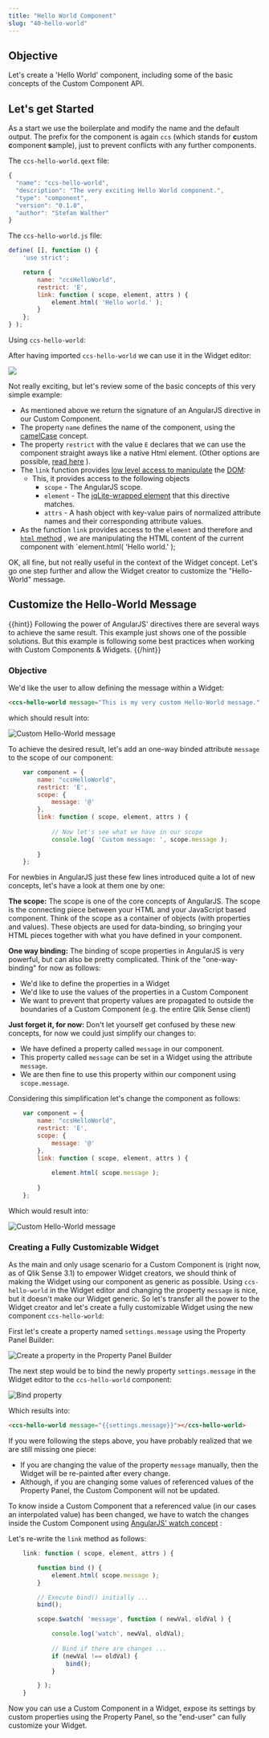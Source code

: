```yaml
---
title: "Hello World Component"
slug: "40-hello-world"
---
```


## Objective

Let's create a 'Hello World' component, including some of the basic concepts of the Custom Component API.

## Let's get Started

As a start we use the boilerplate and modify the name and the default output.
The prefix for the component is again `ccs` (which stands for **c**ustom **c**omponent **s**ample), just to prevent conflicts with any further components.

The `ccs-hello-world.qext` file:  
```js
{
  "name": "ccs-hello-world",
  "description": "The very exciting Hello World component.",
  "type": "component",
  "version": "0.1.0",
  "author": "Stefan Walther"
}
```

The `ccs-hello-world.js` file:  
```js
define( [], function () {
    'use strict';

    return {
        name: "ccsHelloWorld",
        restrict: 'E',
        link: function ( scope, element, attrs ) {
            element.html( 'Hello world.' );
        }
    };
} );

```

Using `ccs-hello-world`:

After having imported `ccs-hello-world` we can use it in the Widget editor:

![](docs/images/hello-world--usage.png)

Not really exciting, but let's review some of the basic concepts of this very simple example:

- As mentioned above we return the signature of an AngularJS directive in our Custom Component.
- The property `name` defines the name of the component, using the [camelCase](http://en.wikipedia.org/wiki/CamelCase) concept.
- The property `restrict` with the value `E` declares that we can use the component straight aways like a native Html element. (Other options are possible, [read here](https://docs.angularjs.org/guide/directive) ).
- The `link` function provides [low level access to manipulate](https://docs.angularjs.org/guide/directive#creating-a-directive-that-manipulates-the-dom) the [DOM](https://en.wikipedia.org/wiki/Document_Object_Model):
    - This, it provides access to the following objects
        - `scope` - The AngularJS scope.
        - `element` - The [jqLite-wrapped element](https://docs.angularjs.org/api/ng/function/angular.element) that this directive matches.
        - `attrs` - A hash object with key-value pairs of normalized attribute names and their corresponding attribute values.
- As the function `link` provides access to the `element` and therefore and [`html` method](https://docs.angularjs.org/api/ng/function/angular.element#angular-s-jqlite) , we are manipulating the HTML content of the current component with `element.html( 'Hello world.' );

OK, all fine, but not really useful in the context of the Widget concept.
Let's go one step further and allow the Widget creator to customize the "Hello-World" message.

## Customize the Hello-World Message

{{hint}}
Following the power of AngularJS' directives there are several ways to achieve the same result. This example just shows one of the possible solutions.
But this example is following some best practices when working with Custom Components & Widgets.
{{/hint}}

### Objective

We'd like the user to allow defining the message within a Widget:

```html
<ccs-hello-world message="This is my very custom Hello-World message." />
```

which should result into:

![Custom Hello-World message](docs/images/hello-world--custom-output.png)

To achieve the desired result, let's add an one-way binded attribute `message` to the scope of our component:

```js
    var component = {
        name: "ccsHelloWorld",
        restrict: 'E',
        scope: {
            message: '@'
        },
        link: function ( scope, element, attrs ) {
            
            // Now let's see what we have in our scope
            console.log( 'Custom message: ', scope.message );
            
        }
    };
```

For newbies in AngularJS just these few lines introduced quite a lot of new concepts, let's have a look at them one by one:

**The scope:**
The scope is one of the core concepts of AngularJS. The scope is the connecting piece between your HTML and your JavaScript based component.
Think of the scope as a container of objects (with properties and values). These objects are used for data-binding, so bringing your HTML pieces together with what you have defined in your component. 

**One way binding:**
The binding of scope properties in AngularJS is very powerful, but can also be pretty complicated.
Think of the "one-way-binding" for now as follows:

- We'd like to define the properties in a Widget
- We'd like to use the values of the properties in a Custom Component
- We want to prevent that property values are propagated to outside the boundaries of a Custom Component (e.g. the entire Qlik Sense client)

**Just forget it, for now:**
Don't let yourself get confused by these new concepts, for now we could just simplify our changes to:

- We have defined a property called `message` in our component.
- This property called `message` can be set in a Widget using the attribute `message`.
- We are then fine to use this property within our component using `scope.message`.

Considering this simplification let's change the component as follows:


```js
    var component = {
        name: "ccsHelloWorld",
        restrict: 'E',
        scope: {
            message: '@'
        },
        link: function ( scope, element, attrs ) {
            
            element.html( scope.message );
            
        }
    };
```

Which would result into:

![Custom Hello-World message](docs/images/hello-world--custom-output.png)

### Creating a Fully Customizable Widget

As the main and only usage scenario for a Custom Component is (right now, as of Qlik Sense 3.1) to empower Widget creators, we should think of making the Widget using our component as generic as possible.
Using `ccs-hello-world` in the Widget editor and changing the property `message` is nice, but it doesn't make our Widget generic.
So let's transfer all the power to the Widget creator and let's create a fully customizable Widget using the new component `ccs-hello-world`:

First let's create a property named `settings.message` using the Property Panel Builder:

![Create a property in the Property Panel Builder](docs/images/hello-world--create-prop-message.gif)

The next step would be to bind the newly property `settings.message` in the Widget editor to the `ccs-hello-world` component:
 
![Bind property](docs/images/hello-world--bind-prop.gif)
 
Which results into:

```html
﻿<ccs-hello-world message="{{settings.message}}"></ccs-hello-world>
```


If you were following the steps above, you have probably realized that we are still missing one piece:

- If you are changing the value of the property `message` manually, then the Widget will be re-painted after every change.
- Although, if you are changing some values of referenced values of the Property Panel, the Custom Component will not be updated.

To know inside a Custom Component that a referenced value (in our cases an interpolated value) has been changed, we have to watch the changes 
inside the Custom Component using [AngularJS' watch concept](https://docs.angularjs.org/api/ng/type/$rootScope.Scope#$watch) :

Let's re-write the `link` method as follows:

```js
    link: function ( scope, element, attrs ) {

        function bind () {
            element.html( scope.message );
        }

        // Execute bind() initially ...
        bind();

        scope.$watch( 'message', function ( newVal, oldVal ) {

            console.log('watch', newVal, oldVal);
            
            // Bind if there are changes ...
            if (newVal !== oldVal) {
                bind();
            }

        } );
    }
```

Now you can use a Custom Component in a Widget, expose its settings by custom properties using the Property Panel, so the "end-user" can fully customize your Widget.

